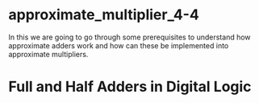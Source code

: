 # approximate_multiplier_4-4
In this we are going to go through some prerequisites to understand how approximate adders work and how can these be implemented into approximate multipliers.

# Full and Half Adders in Digital Logic
